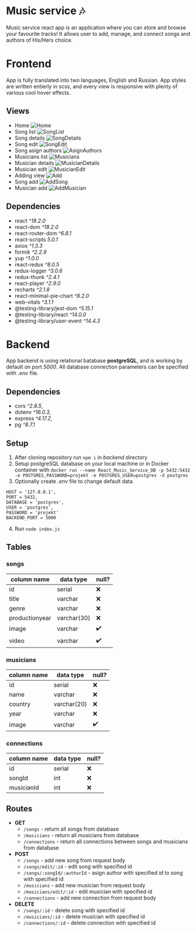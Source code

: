 # Music service 🎶
Music service react app is an application where you can store and browse your favourite tracks! It allows user to add, manage, and connect songs and authors of His/Hers choice.

# Frontend
App is fully translated into two languages, English and Russian.
App styles are written entierly in scss, and every view is responsive with plenty of various cool hover effects.

## Views
- Home
![Home](https://github.com/Ave44/Portfolio/blob/71cc04fc663f595d23ae41492c9f74aa0b027723/images/ReactMusicApp/Home.png?raw=true)
- Song list
![SongList](https://github.com/Ave44/Portfolio/blob/71cc04fc663f595d23ae41492c9f74aa0b027723/images/ReactMusicApp/SongList.png?raw=true)
- Song details
![SongDetails](https://github.com/Ave44/Portfolio/blob/71cc04fc663f595d23ae41492c9f74aa0b027723/images/ReactMusicApp/SongDetails.png?raw=true)
- Song edit
![SongEdit](https://github.com/Ave44/Portfolio/blob/71cc04fc663f595d23ae41492c9f74aa0b027723/images/ReactMusicApp/SongEdit.png?raw=true)
- Song asign authors
![AsignAuthors](https://github.com/Ave44/Portfolio/blob/71cc04fc663f595d23ae41492c9f74aa0b027723/images/ReactMusicApp/AsignAuthors.png?raw=true)
- Musicians list
![Musicians](https://github.com/Ave44/Portfolio/blob/71cc04fc663f595d23ae41492c9f74aa0b027723/images/ReactMusicApp/Musicians.png?raw=true)
- Musician details
![MusicianDetails](https://github.com/Ave44/Portfolio/blob/71cc04fc663f595d23ae41492c9f74aa0b027723/images/ReactMusicApp/MusicianDetails.png?raw=true)
- Musician edit
![MusicianEdit](https://github.com/Ave44/Portfolio/blob/71cc04fc663f595d23ae41492c9f74aa0b027723/images/ReactMusicApp/MusicianEdit.png?raw=true)
- Adding view
![Add](https://github.com/Ave44/Portfolio/blob/71cc04fc663f595d23ae41492c9f74aa0b027723/images/ReactMusicApp/Add.png?raw=true)
- Song add
![AddSong](https://github.com/Ave44/Portfolio/blob/71cc04fc663f595d23ae41492c9f74aa0b027723/images/ReactMusicApp/AddSong.png?raw=true)
- Musician add
![AddMusician](https://github.com/Ave44/Portfolio/blob/71cc04fc663f595d23ae41492c9f74aa0b027723/images/ReactMusicApp/AddMusician.png?raw=true)



## Dependencies
- react *^18.2.0*
- react-dom *^18.2.0*
- react-router-dom *^6.8.1*
- react-scripts *5.0.1*
- axios *^1.3.3*
- formik *^2.2.9*
- yup *^1.0.0*
- react-redux *^8.0.5*
- redux-logger *^3.0.6*
- redux-thunk *^2.4.1*
- react-player *^2.9.0*
- recharts *^2.1.8*
- react-minimal-pie-chart *^8.2.0*
- web-vitals *^3.1.1*
- @testing-library/jest-dom *^5.15.1*
- @testing-library/react *^14.0.0*
- @testing-library/user-event   *^14.4.3*

# Backend
App backend is using relational batabase **postgreSQL**, and is working by default on port *5000*. All database connection parameters can be specified with *.env* file.

## Dependencies
- cors *^2.8.5*,
- dotenv *^16.0.3*,
- express *^4.17.2*,
- pg *^8.7.1*

## Setup
1. After cloning repository run `npm i` in *backend* directory
2. Setup postgreSQL database on your local machine or in Docker container with `docker run --name React_Music_Service_DB -p 5432:5432 -e POSTGRES_PASSWORD=projekt -e POSTGRES_USER=postgres -d postgres`
3. Optionally create *.env* file to change default data
```
HOST = '127.0.0.1',
PORT = 5432,
DATABASE = 'postgres',
USER = 'postgres',
PASSWORD = 'projekt'
BACKEND_PORT = 5000
```
4. Run `node index.js`

## Tables
### **songs**
column name | data type | null?
--- | --- | ---
id  | serial | ❌
title | varchar | ❌
genre | varchar | ❌
productionyear | varchar(30) | ❌
image | varchar | ✔️
video | varchar | ✔️

### **musicians**
column name | data type | null?
--- | --- | ---
id  | serial | ❌
name | varchar | ❌
country | varchar(20) | ❌
year | varchar | ❌
image | varchar | ✔️️

### **connections**
column name | data type | null?
--- | --- | ---
id  | serial | ❌
songId | int | ❌
musicianId | int | ❌

## Routes
- **GET**
  - `/songs` - return all songs from database
  - `/musicians` - return all musicians from database
  - `/connections` - return all connections between songs and musicians from database
- **POST**
  - `/songs` - add new song from request body
  - `/songs/edit/:id` - edit song with specified id
  - `/songs/:songId/:authorId` - asign author with specified id to song with specified id
  - `/musicians` - add new musician from request body
  - `/musicians/edit/:id` - edit musician with specified id
  - `/connections` - add new connection from request body
- **DELETE**
  - `/songs/:id` - delete song with specified id
  - `/musicians/:id` - delete musician with specified id
  - `/connections/:id` - delete connection with specified id
